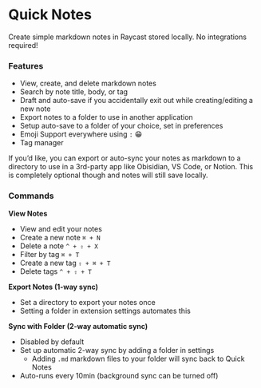 # Quick Notes

Create simple markdown notes in Raycast stored locally. No integrations required!

### Features

- View, create, and delete markdown notes
- Search by note title, body, or tag
- Draft and auto-save if you accidentally exit out while creating/editing a new note
- Export notes to a folder to use in another application
- Setup auto-save to a folder of your choice, set in preferences
- Emoji Support everywhere using `:` 😁
- Tag manager

If you’d like, you can export or auto-sync your notes as markdown to a directory to use in a 3rd-party app like Obisidian, VS Code, or Notion. This is completely optional though and notes will still save locally.

### Commands

**View Notes**

- View and edit your notes
- Create a new note `⌘ + N`
- Delete a note `^ + ⇧ + X`
- Filter by tag `⌘ + T`
- Create a new tag `⇧ + ⌘ + T`
- Delete tags `^ + ⇧ + T`

**Export Notes (1-way sync)**

- Set a directory to export your notes once
- Setting a folder in extension settings automates this

**Sync with Folder (2-way automatic sync)**

- Disabled by default
- Set up automatic 2-way sync by adding a folder in settings
  - Adding `.md` markdown files to your folder will sync back to Quick Notes
- Auto-runs every 10min (background sync can be turned off)
